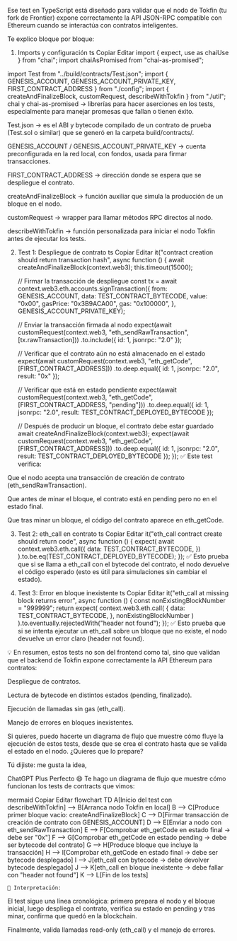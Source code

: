 Ese test en TypeScript está diseñado para validar que el nodo de Tokfin (tu fork de Frontier) expone correctamente la API JSON-RPC compatible con Ethereum cuando se interactúa con contratos inteligentes.

Te explico bloque por bloque:

1. Imports y configuración
ts
Copiar
Editar
import { expect, use as chaiUse } from "chai";
import chaiAsPromised from "chai-as-promised";

import Test from "../build/contracts/Test.json";
import { GENESIS_ACCOUNT, GENESIS_ACCOUNT_PRIVATE_KEY, FIRST_CONTRACT_ADDRESS } from "./config";
import { createAndFinalizeBlock, customRequest, describeWithTokfin } from "./util";
chai y chai-as-promised → librerías para hacer aserciones en los tests, especialmente para manejar promesas que fallan o tienen éxito.

Test.json → es el ABI y bytecode compilado de un contrato de prueba (Test.sol o similar) que se generó en la carpeta build/contracts/.

GENESIS_ACCOUNT / GENESIS_ACCOUNT_PRIVATE_KEY → cuenta preconfigurada en la red local, con fondos, usada para firmar transacciones.

FIRST_CONTRACT_ADDRESS → dirección donde se espera que se despliegue el contrato.

createAndFinalizeBlock → función auxiliar que simula la producción de un bloque en el nodo.

customRequest → wrapper para llamar métodos RPC directos al nodo.

describeWithTokfin → función personalizada para iniciar el nodo Tokfin antes de ejecutar los tests.

2. Test 1: Despliegue de contrato
ts
Copiar
Editar
it("contract creation should return transaction hash", async function () {
    await createAndFinalizeBlock(context.web3);
    this.timeout(15000);

    // Firmar la transacción de despliegue
    const tx = await context.web3.eth.accounts.signTransaction({
        from: GENESIS_ACCOUNT,
        data: TEST_CONTRACT_BYTECODE,
        value: "0x00",
        gasPrice: "0x3B9ACA00",
        gas: "0x100000",
    }, GENESIS_ACCOUNT_PRIVATE_KEY);

    // Enviar la transacción firmada al nodo
    expect(await customRequest(context.web3, "eth_sendRawTransaction", [tx.rawTransaction]))
        .to.include({ id: 1, jsonrpc: "2.0" });

    // Verificar que el contrato aún no está almacenado en el estado
    expect(await customRequest(context.web3, "eth_getCode", [FIRST_CONTRACT_ADDRESS]))
        .to.deep.equal({ id: 1, jsonrpc: "2.0", result: "0x" });

    // Verificar que está en estado pendiente
    expect(await customRequest(context.web3, "eth_getCode", [FIRST_CONTRACT_ADDRESS, "pending"]))
        .to.deep.equal({ id: 1, jsonrpc: "2.0", result: TEST_CONTRACT_DEPLOYED_BYTECODE });

    // Después de producir un bloque, el contrato debe estar guardado
    await createAndFinalizeBlock(context.web3);
    expect(await customRequest(context.web3, "eth_getCode", [FIRST_CONTRACT_ADDRESS]))
        .to.deep.equal({ id: 1, jsonrpc: "2.0", result: TEST_CONTRACT_DEPLOYED_BYTECODE });
});
✅ Este test verifica:

Que el nodo acepta una transacción de creación de contrato (eth_sendRawTransaction).

Que antes de minar el bloque, el contrato está en pending pero no en el estado final.

Que tras minar un bloque, el código del contrato aparece en eth_getCode.

3. Test 2: eth_call en contrato
ts
Copiar
Editar
it("eth_call contract create should return code", async function () {
    expect(
        await context.web3.eth.call({
            data: TEST_CONTRACT_BYTECODE,
        })
    ).to.be.eq(TEST_CONTRACT_DEPLOYED_BYTECODE);
});
✅ Esto prueba que si se llama a eth_call con el bytecode del contrato, el nodo devuelve el código esperado (esto es útil para simulaciones sin cambiar el estado).

4. Test 3: Error en bloque inexistente
ts
Copiar
Editar
it("eth_call at missing block returns error", async function () {
    const nonExistingBlockNumber = "999999";
    return expect(
        context.web3.eth.call(
            {
                data: TEST_CONTRACT_BYTECODE,
            },
            nonExistingBlockNumber
        )
    ).to.eventually.rejectedWith("header not found");
});
✅ Esto prueba que si se intenta ejecutar un eth_call sobre un bloque que no existe, el nodo devuelve un error claro (header not found).

💡 En resumen, estos tests no son del frontend como tal, sino que validan que el backend de Tokfin expone correctamente la API Ethereum para contratos:

Despliegue de contratos.

Lectura de bytecode en distintos estados (pending, finalizado).

Ejecución de llamadas sin gas (eth_call).

Manejo de errores en bloques inexistentes.

Si quieres, puedo hacerte un diagrama de flujo que muestre cómo fluye la ejecución de estos tests, desde que se crea el contrato hasta que se valida el estado en el nodo.
¿Quieres que lo prepare?








Tú dijiste:
me gusta la idea, 


ChatGPT Plus
Perfecto 😄
Te hago un diagrama de flujo que muestre cómo funcionan los tests de contracts que vimos:

mermaid
Copiar
Editar
flowchart TD
    A[Inicio del test con describeWithTokfin] --> B[Arranca nodo Tokfin en local]
    B --> C[Produce primer bloque vacío: createAndFinalizeBlock]
    C --> D[Firmar transacción de creación de contrato con GENESIS_ACCOUNT]
    D --> E[Enviar a nodo con eth_sendRawTransaction]
    E --> F[Comprobar eth_getCode en estado final → debe ser "0x"]
    F --> G[Comprobar eth_getCode en estado pending → debe ser bytecode del contrato]
    G --> H[Produce bloque que incluye la transacción]
    H --> I[Comprobar eth_getCode en estado final → debe ser bytecode desplegado]
    I --> J[eth_call con bytecode → debe devolver bytecode desplegado]
    J --> K[eth_call en bloque inexistente → debe fallar con "header not found"]
    K --> L[Fin de los tests]

    📌 Interpretación:

El test sigue una línea cronológica: primero prepara el nodo y el bloque inicial, luego despliega el contrato, verifica su estado en pending y tras minar, confirma que quedó en la blockchain.

Finalmente, valida llamadas read-only (eth_call) y el manejo de errores.